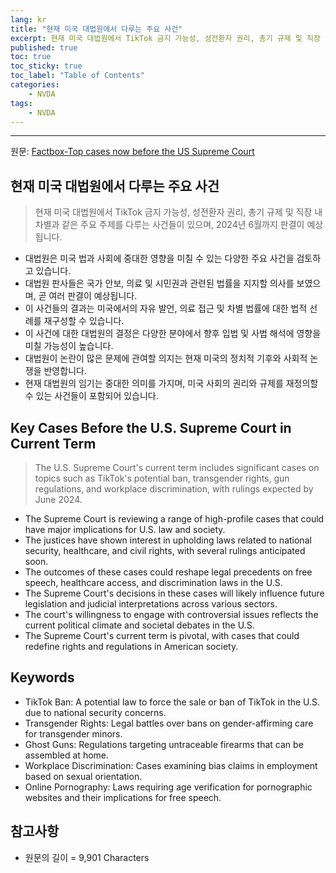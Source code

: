 ```yaml
---
lang: kr
title: "현재 미국 대법원에서 다루는 주요 사건"
excerpt: 현재 미국 대법원에서 TikTok 금지 가능성, 성전환자 권리, 총기 규제 및 직장 내 차별과 같은 주요 주제를 다루는 사건들이 있으며, 2024년 6월까지 판결이 예상됩니다.
published: true
toc: true
toc_sticky: true
toc_label: "Table of Contents"
categories:
    - NVDA
tags:
    - NVDA
---
```


---

  원문: [Factbox-Top cases now before the US Supreme Court](https://www.investing.com/news/world-news/factboxtop-cases-now-before-the-us-supreme-court-3817331)

## 현재 미국 대법원에서 다루는 주요 사건

> 현재 미국 대법원에서 TikTok 금지 가능성, 성전환자 권리, 총기 규제 및 직장 내 차별과 같은 주요 주제를 다루는 사건들이 있으며, 2024년 6월까지 판결이 예상됩니다.


- 대법원은 미국 법과 사회에 중대한 영향을 미칠 수 있는 다양한 주요 사건을 검토하고 있습니다.
- 대법원 판사들은 국가 안보, 의료 및 시민권과 관련된 법률을 지지할 의사를 보였으며, 곧 여러 판결이 예상됩니다.
- 이 사건들의 결과는 미국에서의 자유 발언, 의료 접근 및 차별 법률에 대한 법적 선례를 재구성할 수 있습니다.
- 이 사건에 대한 대법원의 결정은 다양한 분야에서 향후 입법 및 사법 해석에 영향을 미칠 가능성이 높습니다.
- 대법원이 논란이 많은 문제에 관여할 의지는 현재 미국의 정치적 기후와 사회적 논쟁을 반영합니다.
- 현재 대법원의 임기는 중대한 의미를 가지며, 미국 사회의 권리와 규제를 재정의할 수 있는 사건들이 포함되어 있습니다.

## Key Cases Before the U.S. Supreme Court in Current Term

> The U.S. Supreme Court's current term includes significant cases on topics such as TikTok's potential ban, transgender rights, gun regulations, and workplace discrimination, with rulings expected by June 2024.


- The Supreme Court is reviewing a range of high-profile cases that could have major implications for U.S. law and society.
- The justices have shown interest in upholding laws related to national security, healthcare, and civil rights, with several rulings anticipated soon.
- The outcomes of these cases could reshape legal precedents on free speech, healthcare access, and discrimination laws in the U.S.
- The Supreme Court's decisions in these cases will likely influence future legislation and judicial interpretations across various sectors.
- The court's willingness to engage with controversial issues reflects the current political climate and societal debates in the U.S.
- The Supreme Court's current term is pivotal, with cases that could redefine rights and regulations in American society.

## Keywords

- TikTok Ban: A potential law to force the sale or ban of TikTok in the U.S. due to national security concerns.
- Transgender Rights: Legal battles over bans on gender-affirming care for transgender minors.
- Ghost Guns: Regulations targeting untraceable firearms that can be assembled at home.
- Workplace Discrimination: Cases examining bias claims in employment based on sexual orientation.
- Online Pornography: Laws requiring age verification for pornographic websites and their implications for free speech.

## 참고사항

- 원문의 길이 = 9,901 Characters

